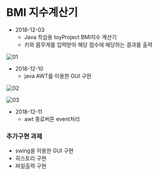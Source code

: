 # BMI 지수계산기

* 2018-12-03
  * Java 학습용 toyProject BMI지수 계산기
  * 키와 몸무게를 입력받아 해당 점수에 해당하는 결과를 출력

![01](https://github.com/younggeun0/younggeun0.github.io/blob/master/_posts/img/toyProjects/bmi01.PNG?raw=true)

* 2018-12-10
  * java AWT를 이용한 GUI 구현
 
![02](https://github.com/younggeun0/younggeun0.github.io/blob/master/_posts/img/toyProjects/bmi02.png?raw=true)

![03](https://github.com/younggeun0/younggeun0.github.io/blob/master/_posts/img/toyProjects/bmi03.png?raw=true)

* 2018-12-11
  * awt 종료버튼 event처리 

### 추가구현 과제
* swing을 이용한 GUI 구현 
* 히스토리 구현
* 파일출력 구현

